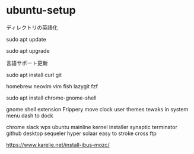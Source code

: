 # ubuntu-setup

ディレクトリの英語化

sudo apt update

sudo apt upgrade

言語サポート更新

sudo apt install curl git

homebrew
  neovim
  vim
  fish
  lazygit
  fzf

sudo apt install chrome-gnome-shell

gnome shell extension
  Frippery
  move clock
  user themes
  tewaks in system menu
  dash to dock

chrome
slack
wps
ubuntu mainline kernel installer
synaptic
terminator
github desktop
sequeler
hyper
solaar
easy to stroke
cross ftp

https://www.karelie.net/install-ibus-mozc/
